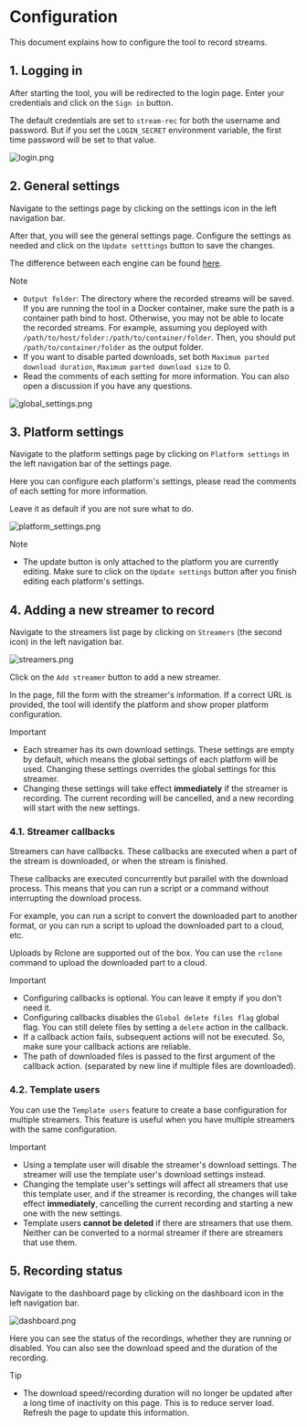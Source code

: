 # Configuration

This document explains how to configure the tool to record streams.

## 1. Logging in

After starting the tool, you will be redirected to the login page. Enter your credentials and click on the `Sign in` button.

The default credentials are set to `stream-rec` for both the username and password. But if you set the `LOGIN_SECRET` environment variable, the
first time password will be set to that value.

![login.png](en/login.png)

## 2. General settings

Navigate to the settings page by clicking on the settings icon in the left navigation bar.

After that, you will see the general settings page. Configure the settings as needed and click on the `Update setttings` button to save the changes.

The difference between each engine can be found [here](./engines).

> [!NOTE]
>
> - `Output folder`: The directory where the recorded streams will be saved. If you are running the tool in a Docker container, make sure the path is a container path bind to host. Otherwise, you may not be able to locate the recorded streams. For example, assuming you deployed with `/path/to/host/folder:/path/to/container/folder`. Then, you should put `/path/to/container/folder` as the output folder.
> - If you want to disable parted downloads, set both `Maximum parted download duration`, `Maximum parted download size` to 0.
> - Read the comments of each setting for more information. You can also open a discussion if you have any questions.

![global_settings.png](en/settings.png)

## 3. Platform settings

Navigate to the platform settings page by clicking on `Platform settings` in the left navigation bar of the settings page.

Here you can configure each platform's settings, please read the comments of each setting for more information.

Leave it as default if you are not sure what to do.

![platform_settings.png](en/platform_settings.png)

> [!NOTE]
>
> - The update button is only attached to the platform you are currently editing. Make sure to click on the `Update settings` button after you finish editing each platform's settings.

## 4. Adding a new streamer to record

Navigate to the streamers list page by clicking on `Streamers` (the second icon) in the left navigation bar.

![streamers.png](en/streamers.png)

Click on the `Add streamer` button to add a new streamer.

In the page, fill the form with the streamer's information. If a correct URL is provided, the tool will identify the platform and show proper platform
configuration.

> [!IMPORTANT]
>
> - Each streamer has its own download settings. These settings are empty by default, which means the global settings of each platform will be used. Changing these settings overrides the global settings for this streamer.
> - Changing these settings will take effect **immediately** if the streamer is recording. The current recording will be cancelled, and a new recording will start with the new settings.

### 4.1. Streamer callbacks

Streamers can have callbacks. These callbacks are executed when a part of the stream is downloaded, or when the stream is finished.

These callbacks are executed concurrently but parallel with the download process. This means that you can run a script or a command without
interrupting the download process.

For example, you can run a script to convert the downloaded part to another format, or you can run a script to upload the downloaded part to a cloud,
etc.

Uploads by Rclone are supported out of the box. You can use the `rclone` command to upload the downloaded part to a cloud.

> [!IMPORTANT]
>
> - Configuring callbacks is optional. You can leave it empty if you don't need it.
> - Configuring callbacks disables the `Global delete files flag` global flag. You can still delete files by setting a `delete` action in the callback.
> - If a callback action fails, subsequent actions will not be executed. So, make sure your callback actions are reliable.
> - The path of downloaded files is passed to the first argument of the callback action. (separated by new line if multiple files are downloaded).

### 4.2. Template users

You can use the `Template users` feature to create a base configuration for multiple streamers. This feature is useful when you have multiple
streamers with the same configuration.

> [!IMPORTANT]
>
> - Using a template user will disable the streamer's download settings. The streamer will use the template user's download settings instead.
> - Changing the template user's settings will affect all streamers that use this template user, and if the streamer is recording, the changes will take effect **immediately**, cancelling the current recording and starting a new one with the new settings.
> - Template users **cannot be deleted** if there are streamers that use them. Neither can be converted to a normal streamer if there are streamers that use them.

## 5. Recording status

Navigate to the dashboard page by clicking on the dashboard icon in the left navigation bar.

![dashboard.png](en/dashboard.png)

Here you can see the status of the recordings, whether they are running or disabled. You can also see the download speed and the duration of the
recording.

> [!TIP]
>
> - The download speed/recording duration will no longer be updated after a long time of inactivity on this page. This is to reduce server load. Refresh the page to update this information.
